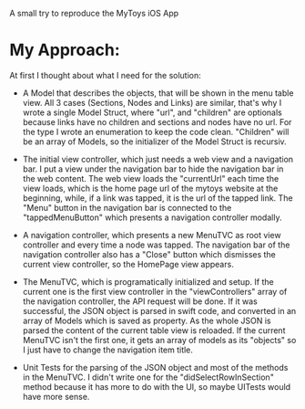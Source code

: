 A small try to reproduce the MyToys iOS App

# My Approach:

At first I thought about what I need for the solution:

- A Model that describes the objects, that will be shown in the menu table view.
  All 3 cases (Sections, Nodes and Links) are similar, that's why I wrote a single Model Struct, where "url", and "children" are optionals because links have no children and sections and nodes have no url.
  For the type I wrote an enumeration to keep the code clean.
  "Children" will be an array of Models, so the initializer of the Model Struct is recursiv.

- The initial view controller, which just needs a web view and a navigation bar. I put a view under the navigation bar to hide the navigation bar in the web content.
  The web view loads the "currentUrl" each time the view loads, which is the home page url of the mytoys website at the beginning, while, if a link was tapped, it is the url of the tapped link.
  The "Menu" button in the navigation bar is connected to the "tappedMenuButton" which presents a navigation controller modally.
  
- A navigation controller, which presents a new MenuTVC as root view controller and every time a node was tapped.
  The navigation bar of the navigation controller also has a "Close" button which dismisses the current view controller, so the HomePage view appears.

- The MenuTVC, which is programatically initialized and setup. If the current one is the first view controller in the "viewControllers" array of the navigation controller, the API request will be done. If it was successful, the JSON object is parsed in swift code, and converted in an array of Models which is saved as property. As the whole JSON is parsed the content of the current table view is reloaded.
  If the current MenuTVC isn't the first one, it gets an array of models as its "objects" so I just have to change the navigation item title. 

- Unit Tests for the parsing of the JSON object and most of the methods in the MenuTVC.
  I didn't write one for the "didSelectRowInSection" method because it has more to do with the UI, so maybe UITests would have more sense.

 

